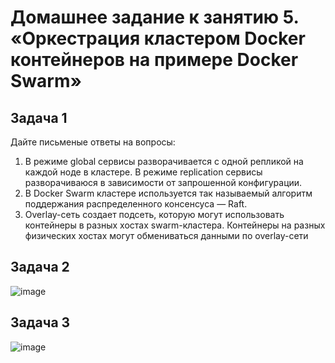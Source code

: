 # Домашнее задание к занятию 5.  «Оркестрация кластером Docker контейнеров на примере Docker Swarm»


## Задача 1

Дайте письменые ответы на вопросы:
  1. В режиме global сервисы разворачивается с одной репликой на каждой ноде в кластере. В режиме replication сервисы разворачиваюся в зависимости от запрошенной конфигурации.
  2. В Docker Swarm кластере используется так называемый алгоритм поддержания распределенного консенсуса — Raft.
  3. Overlay-сеть создает подсеть, которую могут использовать контейнеры в разных хостах swarm-кластера. Контейнеры на разных физических хостах могут обмениваться данными по overlay-сети

## Задача 2

![image](https://github.com/lechuk1981/Netology_devops/assets/5323690/28787b0d-c894-4770-a627-2c55ac76985f)


## Задача 3

![image](https://github.com/lechuk1981/Netology_devops/assets/5323690/adef1951-6caf-49f6-a671-100790bff709)
